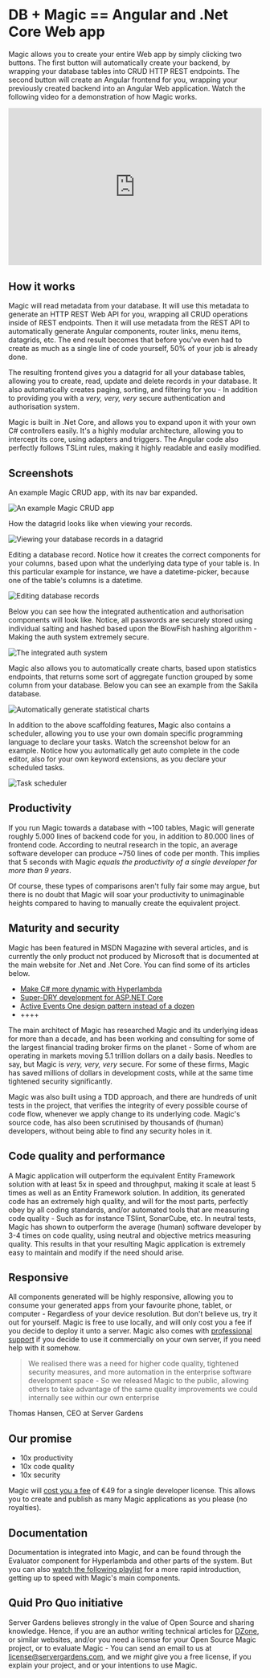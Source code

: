# DB + Magic == Angular and .Net Core Web app

Magic allows you to create your entire Web app by simply clicking two buttons. The first button will
automatically create your backend, by wrapping your database tables into CRUD HTTP REST endpoints. The
second button will create an Angular frontend for you, wrapping your previously created backend
into an Angular Web application. Watch the following video for a demonstration of how Magic works.

<div style="position:relative; padding-bottom:56.25%; padding-top:30px; height:0; overflow:hidden;">
<iframe width="560" height="315" style="position:absolute; top:0; left:0; width:100%; height:100%;" src="https://www.youtube.com/embed/8xO9H-2Fejc" frameborder="0" allow="accelerometer; autoplay; encrypted-media; gyroscope; picture-in-picture" allowfullscreen></iframe>
</div>

## How it works

Magic will read metadata from your database. It will use this metadata to generate an HTTP REST Web
API for you, wrapping all CRUD operations inside of REST endpoints. Then it will use metadata from
the REST API to automatically generate Angular components, router links, menu items, datagrids, etc.
The end result becomes that before you've even had to create as much as a single line of code 
yourself, 50% of your job is already done.

The resulting frontend gives you a datagrid for all your database tables, allowing you
to create, read, update and delete records in your database. It also automatically creates paging,
sorting, and filtering for you - In addition to providing you with a _very, very, very_ secure
authentication and authorisation system.

Magic is built in .Net Core, and allows you to expand upon it with your own C# controllers easily.
It's a highly modular architecture, allowing you to intercept its core, using adapters and triggers.
The Angular code also perfectly follows TSLint rules, making it highly readable and easily modified.

## Screenshots

An example Magic CRUD app, with its nav bar expanded.

![An example Magic CRUD app](https://servergardens.files.wordpress.com/2020/01/magic-crud-1.png)

How the datagrid looks like when viewing your records.

![Viewing your database records in a datagrid](https://servergardens.files.wordpress.com/2020/01/magic-datagrid.png)

Editing a database record. Notice how it creates the correct components for your columns, based upon
what the underlying data type of your table is. In this particular example for instance, we have a
datetime-picker, because one of the table's columns is a datetime.

![Editing database records](https://servergardens.files.wordpress.com/2020/01/editing.png)

Below you can see how the integrated authentication and authorisation components will look like.
Notice, all passwords are securely stored using individual salting and hashed based upon the BlowFish
hashing algorithm - Making the auth system extremely secure.

![The integrated auth system](https://servergardens.files.wordpress.com/2020/01/auth.png)

Magic also allows you to automatically create charts, based upon statistics endpoints, that returns
some sort of aggregate function grouped by some column from your database. Below you can see an example
from the Sakila database.

![Automatically generate statistical charts](https://servergardens.files.wordpress.com/2020/02/statistics-magic-sample.png)

In addition to the above scaffolding features, Magic also contains a scheduler, allowing you to use your
own domain specific programming language to declare your tasks. Watch the screenshot below for an example.
Notice how you automatically get auto complete in the code editor, also for your own keyword extensions,
as you declare your scheduled tasks.

![Task scheduler](https://servergardens.files.wordpress.com/2019/11/create-database-backup.png)

## Productivity

If you run Magic towards a database with ~100 tables, Magic will generate roughly 5.000 lines of backend
code for you, in addition to 80.000 lines of frontend code. According to neutral research in
the topic, an average software developer can produce ~750 lines of code per month. This implies that
5 seconds with Magic _equals the productivity of a single developer for more than 9 years_.

Of course, these types of comparisons aren't fully fair some may argue, but there is no doubt that
Magic will soar your productivity to unimaginable heights compared to having to manually create
the equivalent project.

## Maturity and security

Magic has been featured in MSDN Magazine with several articles, and is currently the only product
not produced by Microsoft that is documented at the main website for .Net and .Net Core. You can
find some of its articles below.

* [Make C# more dynamic with Hyperlambda](https://docs.microsoft.com/en-us/archive/msdn-magazine/2017/june/csharp-make-csharp-more-dynamic-with-hyperlambda)
* [Super-DRY development for ASP.NET Core](https://docs.microsoft.com/en-us/archive/msdn-magazine/2019/june/patterns-and-practices-super-dry-development-for-asp-net-core)
* [Active Events One design pattern instead of a dozen](https://docs.microsoft.com/en-us/archive/msdn-magazine/2017/march/patterns-active-events-one-design-pattern-instead-of-a-dozen)
* ++++

The main architect of Magic has researched Magic and its underlying ideas for more than a decade, and
has been working and consulting for some of the largest financial trading broker firms on the planet - Some of whom
are operating in markets moving 5.1 trillion dollars on a daily basis. Needles to say, but Magic is
_very, very, very_ secure. For some of these firms, Magic has saved millions of dollars
in development costs, while at the same time tightened security significantly.

Magic was also built using a TDD approach, and there are hundreds of unit tests in the project, that
verifies the integrity of every possible course of code flow, whenever we apply change to its underlying
code. Magic's source code, has also been scrutinised by thousands of (human) developers, without being able
to find any security holes in it.

## Code quality and performance

A Magic application will outperform the equivalent Entity Framework solution with at least 5x in speed
and throughput, making it scale at least 5 times as well as an Entity Framework solution. In addition,
its generated code has an extremely high quality, and will for the most parts, perfectly obey by all
coding standards, and/or automated tools that are measuring code quality - Such as for instance TSlint,
SonarCube, etc. In neutral tests, Magic has shown to outperform the average (human) software developer by 3-4 times
on code quality, using neutral and objective metrics measuring quality. This results in that your
resulting Magic application is extremely easy to maintain and modify if the need should arise.

## Responsive

All components generated will be highly responsive, allowing you to consume your generated apps
from your favourite phone, tablet, or computer - Regardless of your device resolution.  But don't
believe us, try it out for yourself. Magic is free to use locally, and will only cost you a fee
if you decide to deploy it unto a server. Magic also comes with [professional support](https://servergardens.com/)
if you decide to use it commercially on your own server, if you need help with it somehow.

> We realised there was a need for higher code quality, tightened security measures, and more automation
in the enterprise software development space - So we released Magic to the public, allowing others
to take advantage of the same quality improvements we could internally see within our own enterprise

Thomas Hansen, CEO at Server Gardens

## Our promise

* 10x productivity
* 10x code quality
* 10x security

Magic will [cost you a fee](https://servergardens.com/buy/) of €49 for a single developer license.
This allows you to create and publish as many Magic applications as you please (no royalties).

## Documentation

Documentation is integrated into Magic, and can be found through the Evaluator component for Hyperlambda and other
parts of the system. But you can also [watch the following playlist](https://www.youtube.com/watch?v=GgMZowl0-R4&list=PLgyI389Eb9HOE83cduBY4o9L07JY_FgYI) for a more rapid introduction, getting up to speed with Magic's main components.

## Quid Pro Quo initiative

Server Gardens believes strongly in the value of Open Source and sharing knowledge. Hence, if you are an author
writing technical articles for [DZone](https://dzone.com), or similar websites, and/or you need a license for your
Open Source Magic project, or to evaluate Magic - You can send an email to us at license@servergardens.com, and
we _might_ give you a free license, if you explain your project, and or your intentions to use Magic.
